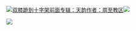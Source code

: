[![](https://res.chinacath.cn/web/2024/11/08/1731030050068.png@!w100h100)双膝跪到十字架前面专辑：天韵作者：周至教区![](https://res.chinacath.cn/web/icon/play-128.png)](http://www.zhouzhidiocese.com/track/107440)

![](https://res.chinacath.cn/web/images/2022/12/02/1669939856976.jpg)